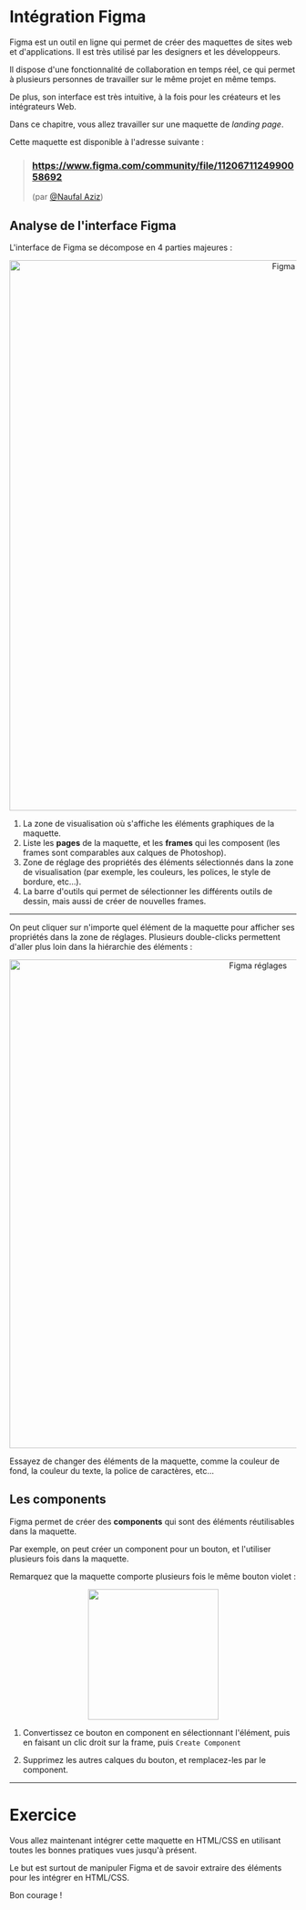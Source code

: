 # Intégration Figma

Figma est un outil en ligne qui permet de créer des maquettes de sites web et d'applications. Il est très utilisé par les designers et les développeurs.

Il dispose d'une fonctionnalité de collaboration en temps réel, ce qui permet à plusieurs personnes de travailler sur le même projet en même temps.

De plus, son interface est très intuitive, à la fois pour les créateurs et les intégrateurs Web.

Dans ce chapitre, vous allez travailler sur une maquette de _landing page_.

Cette maquette est disponible à l'adresse suivante :

> ### https://www.figma.com/community/file/1120671124990058692
> (par [@Naufal Aziz](https://www.figma.com/@naufalaziz))

## Analyse de l'interface Figma

L'interface de Figma se décompose en 4 parties majeures :

<p align="center">
  <img src="images/figma-ui.png" alt="Figma UI" width="965">
</p>

1. La zone de visualisation où s'affiche les éléments graphiques de la maquette.
2. Liste les **pages** de la maquette, et les **frames** qui les composent (les frames sont comparables aux calques de Photoshop).
3. Zone de réglage des propriétés des éléments sélectionnés dans la zone de visualisation (par exemple, les couleurs, les polices, le style de bordure, etc…).
4. La barre d'outils qui permet de sélectionner les différents outils de dessin, mais aussi de créer de nouvelles frames.

---

On peut cliquer sur n'importe quel élément de la maquette pour afficher ses propriétés dans la zone de réglages. Plusieurs double-clicks permettent d'aller plus loin dans la hiérarchie des éléments :

<p align="center">
  <img src="images/figma-reglages.png" alt="Figma réglages" width="857">
</p>

Essayez de changer des éléments de la maquette, comme la couleur de fond, la couleur du texte, la police de caractères, etc…

## Les components

Figma permet de créer des **components** qui sont des éléments réutilisables dans la maquette.

Par exemple, on peut créer un component pour un bouton, et l'utiliser plusieurs fois dans la maquette.

Remarquez que la maquette comporte plusieurs fois le même bouton violet :

<p align="center">
  <img src="images/bouton-promo.png" width="229">
</p>

1. Convertissez ce bouton en component en sélectionnant l'élément, puis en faisant un clic droit sur la frame, puis `Create Component`

2. Supprimez les autres calques du bouton, et remplacez-les par le component.

---

# Exercice

Vous allez maintenant intégrer cette maquette en HTML/CSS en utilisant toutes les bonnes pratiques vues jusqu'à présent.

Le but est surtout de manipuler Figma et de savoir extraire des éléments pour les intégrer en HTML/CSS.

Bon courage !

